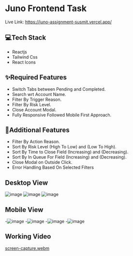 # Juno Frontend Task
Live Link: https://juno-assignment-susmit.vercel.app/

## 💻Tech Stack
- Reactjs
- Tailwind Css
- React Icons

## ✨Required Features
- Switch Tabs between Pending and Completed.
- Search wrt Account Name.
- Filter By Trigger Reason.
- Filter By Risk Level.
- Close Account Modal.
- Fully Responsive Followed Mobile First Approach.

## 🎈Additional Features
- Filter By Action Reason.
- Sort By Risk Level (High To Low) and (Low To High).
- Sort By Time to Close Field (Increasing) and (Decreasing).
- Sort By In Queue For Field  (Increasing) and (Decreasing).
- Close Modal on Outside Click.
- Error Handling Based On Selected Filters

## Desktop View
![image](https://github.com/SusmitM/juno-assignment/assets/75859651/3a35484e-ccbf-485e-836d-d831ccbc3ee4)
![image](https://github.com/SusmitM/juno-assignment/assets/75859651/7cd061f0-cc42-4129-aa80-232d6c202bbc)
![image](https://github.com/SusmitM/juno-assignment/assets/75859651/1bc952bd-af84-4f93-be70-d808d2d0d2f8)

## Mobile View

-![image](https://github.com/SusmitM/juno-assignment/assets/75859651/e5df5642-2ef3-4e12-823d-cca387215027)
-![image](https://github.com/SusmitM/juno-assignment/assets/75859651/6a5f1030-e6df-415a-a13f-dfbef425d0a6)
-![image](https://github.com/SusmitM/juno-assignment/assets/75859651/b233d52f-08d0-41ee-8b07-48ce00b2c3dd)
-![image](https://github.com/SusmitM/juno-assignment/assets/75859651/83436e76-834d-4599-84be-424a95514078)

## Working Video
[screen-capture.webm](https://github.com/SusmitM/juno-assignment/assets/75859651/6358fc93-d869-422a-91d1-f34e838c7ee2)









